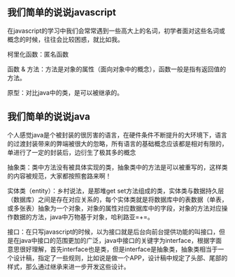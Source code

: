 ## 我们简单的说说javascript

在javascript的学习中我们会常常遇到一些高大上的名词，初学者面对这些名词或概念的时候，往往会比较困惑，就比如我。

柯里化函数：匿名函数

 函数 & 方法：方法是对象的属性（面向对象中的概念），函数一般是指有返回值的方法。 
 
 原型：对比java中的类，是可以被继承的。
 
 ## 我们简单的说说java
 
 个人感觉java是个被封装的很厉害的语言，在硬件条件不断提升的大环境下，语言的过渡封装带来的弊端被很大的忽略，所有语言的基础概念应该都是相对有限的，单进行了一定的封装后，边衍生了极其多的概念
 
 抽象类：类中方法没有被具体实现的类，抽象类中的方法是可以被重写的，这样类的内容被规范，大家都按照套路来啊！
 
 实体类（entity）：乡村说法，是那堆get set方法组成的类，实体类与数据持久层（数据库）之间是存在对应关系的，每个实体类就是将数据库中的表数据（单表，或多张表）抽象为一个对象，对象的属性对应数据库中的字段，对象的方法对应操作数据的方法，java中万物基于对象，哈利路亚=+=。
 
 接口：在只写javascript的时候，以为接口就是后台向前台提供功能的叫接口，但是在java中接口的范围更加的广泛，java中接口的关键字为interface，根据字面意思很好理解，首先interface也是类，但是interface是抽象类，抽象类相当于一个设计稿，指定了一些规则，比如说是做一个APP，设计稿中规定了头部、尾部的样式，那么通过继承来进一步开发这些设计。
 
 